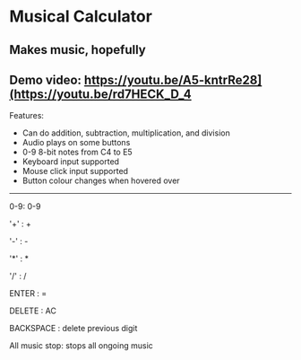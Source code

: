 # Musical Calculator
Makes music, hopefully
---
Demo video: https://youtu.be/A5-kntrRe28](https://youtu.be/rd7HECK_D_4
---
Features:
- Can do addition, subtraction, multiplication, and division
- Audio plays on some buttons
- 0-9 8-bit notes from C4 to E5
- Keyboard input supported
- Mouse click input supported
- Button colour changes when hovered over
---
0-9: 0-9

'+' : +
  
'-' : -
  
'*' : *
  
'/' : /

ENTER : =

DELETE : AC

BACKSPACE : delete previous digit

All music stop: stops all ongoing music


